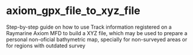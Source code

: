 # axiom_gpx_file_to_xyz_file
Step-by-step guide on how to use Track information registered on a Raymarine Axiom MFD to build a XYZ file, which may be used to prepare a personal non-oficial bathymetric map, specially for non-surveyed areas or for regions with outdated survey
